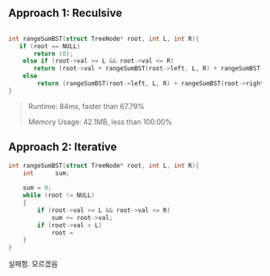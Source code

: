 ## Approach 1: Reculsive

```c

int rangeSumBST(struct TreeNode* root, int L, int R){
   if (root == NULL) 
       return (0);
    else if (root->val >= L && root->val <= R)
       return (root->val + rangeSumBST(root->left, L, R) + rangeSumBST(root->right, L, R)) ;
    else
        return (rangeSumBST(root->left, L, R) + rangeSumBST(root->right, L, R));
}
```

>Runtime: 84ms, faster than 67.79%
>
>Memory Usage: 42.1MB, less than 100.00%

## Approach 2: Iterative

```c
int rangeSumBST(struct TreeNode* root, int L, int R){
    int      sum;
    
    sum = 0;
    while (root != NULL) 
    {
        if (root->val >= L && root->val <= R)
            sum += root->val;
        if (root->val < L)
            root = 
    }
}
```

실패함. 모르겠음